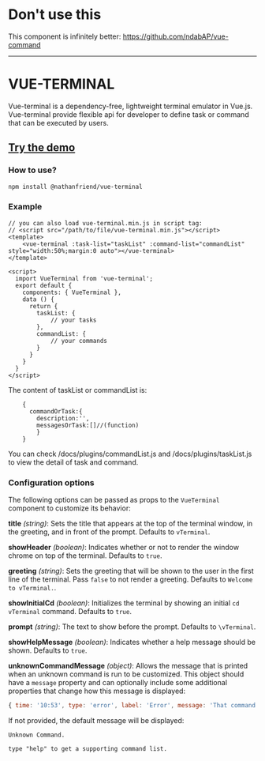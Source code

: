# Don't use this

This component is infinitely better: https://github.com/ndabAP/vue-command

----

# VUE-TERMINAL
Vue-terminal is a dependency-free, lightweight terminal emulator in Vue.js. Vue-terminal provide flexible api for developer to define task or command that can be executed by users.
## [Try the demo](https://xiaofeixu.cn/vue-terminal)

### How to use?
```bash
npm install @nathanfriend/vue-terminal
```
### Example

```vue
// you can also load vue-terminal.min.js in script tag:
// <script src="/path/to/file/vue-terminal.min.js"></script>
<template>
	<vue-terminal :task-list="taskList" :command-list="commandList" style="width:50%;margin:0 auto"></vue-terminal>
</template>

<script>
  import VueTerminal from 'vue-terminal';
  export default {
    components: { VueTerminal },
    data () {
      return {
        taskList: {
            // your tasks
        },
        commandList: {
            // your commands
        }
      }
    }
  }
</script>
```
The content of taskList or commandList is:
```vue
    {
      commandOrTask:{
        description:'',
        messagesOrTask:[]//(function)
        }
    }
```
You can check /docs/plugins/commandList.js and  /docs/plugins/taskList.js to view the detail of task and command.

### Configuration options

The following options can be passed as props to the `VueTerminal` component to customize its behavior:

**title** _(string)_: Sets the title that appears at the top of the terminal window, in the greeting, and in front of the prompt. Defaults to `vTerminal`.

**showHeader** _(boolean)_: Indicates whether or not to render the window chrome on top of the terminal. Defaults to `true`.

**greeting** _(string)_: Sets the greeting that will be shown to the user in the first line of the terminal. Pass `false` to not render a greeting. Defaults to `Welcome to vTerminal.`.

**showInitialCd** _(boolean)_: Initializes the terminal by showing an initial `cd vTerminal` command. Defaults to `true`.

**prompt** _(string)_: The text to show before the prompt. Defaults to `\vTerminal`.

**showHelpMessage** _(boolean)_: Indicates whether a help message should be shown.  Defaults to `true`.

**unknownCommandMessage** _(object)_: Allows the message that is printed when an unknown command is run to be customized. This object should have a `message` property and can optionally include some additional properties that change how this message is displayed:

```js
{ time: '10:53', type: 'error', label: 'Error', message: 'That command is not recognized!' },
```

If not provided, the default message will be displayed:

```
Unknown Command.

type "help" to get a supporting command list.
```
